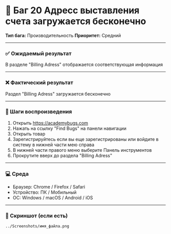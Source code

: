 # 🐞 Баг 20 Адресс выставления счета загружается бесконечно

**Тип бага:**  Производительность
**Приоритет:**  Средний

---

### ✅ Ожидаемый результат

В разделе "Billing Adress" отображается соответствующая информация

---

### ❌ Фактический результат

Раздел "Billing Adress" загружается бесконечно

---

### 🔁 Шаги воспроизведения

1. Открыть https://academybugs.com
2. Нажать на ссылку "Find Bugs" на панели навигации
3. Открыть товар
4. Зарегистрируйтесь если вы еще зарегистрированы или войдите в систему в нижней части мею справа
5. В нижней части правого меню выберите Панель инструментов
6. Прокрутите вверх до раздела "Billing Adress"

---

### 💻 Среда

- Браузер: Chrome / Firefox / Safari
- Устройство: ПК / Мобильный
- ОС: Windows / macOS / Android / iOS

---

### 📸 Скриншот (если есть)

`../Screenshots/имя_файла.png`
